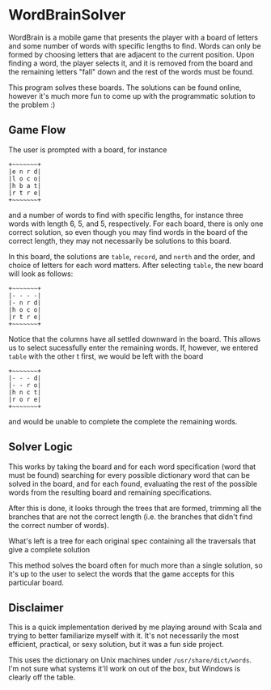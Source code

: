 # WordBrainSolver
WordBrain is a mobile game that presents the player with a board of letters and some number of words with specific lengths to find. Words can only be formed by choosing letters that are adjacent to the current position. Upon finding a word, the player selects it, and it is removed from the board and the remaining letters "fall" down and the rest of the words must be found. 

This program solves these boards. The solutions can be found online, however it's much more fun to come up with the programmatic solution to the problem :) 

## Game Flow
The user is prompted with a board, for instance
```
+~~~~~~~+
|e n r d|
|l o c o|
|h b a t|
|r t r e|
+~~~~~~~+
```
and a number of words to find with specific lengths, for instance three words with length 6, 5, and 5, respectively. For each board, there is only one correct solution, so even though you may find words in the board of the correct length, they may not necessarily be solutions to this board.

In this board, the solutions are `table`, `record`, and `north` and the order, and choice of letters for each word matters. After selecting `table`, the new board will look as follows:
```
+~~~~~~~+
|- - - -|
|- n r d|
|h o c o|
|r t r e|
+~~~~~~~+
```
Notice that the columns have all settled downward in the board. This allows us to select sucessfully enter the remaining words. If, however, we entered `table` with the other t first, we would be left with the board
```
+~~~~~~~+
|- - - d|
|- - r o|
|h n c t|
|r o r e|
+~~~~~~~+
```
and would be unable to complete the complete the remaining words.

## Solver Logic
This works by taking the board and for each word specification (word that must be found) searching for every possible dictionary word that can be solved in the board, and for each found, evaluating the rest of the possible words from the resulting board and remaining specifications.

After this is done, it looks through the trees that are formed, trimming all the branches that are not the correct length (i.e. the branches that didn't find the correct number of words). 

What's left is a tree for each original spec containing all the traversals that give a complete solution

This method solves the board often for much more than a single solution, so it's up to the user to select the words that the game accepts for this particular board.

## Disclaimer
This is a quick implementation derived by me playing around with Scala and trying to better familiarize myself with it. It's not necessarily the most efficient, practical, or sexy solution, but it was a fun side project. 

This uses the dictionary on Unix machines under `/usr/share/dict/words`. I'm not sure what systems it'll work on out of the box, but Windows is clearly off the table.
